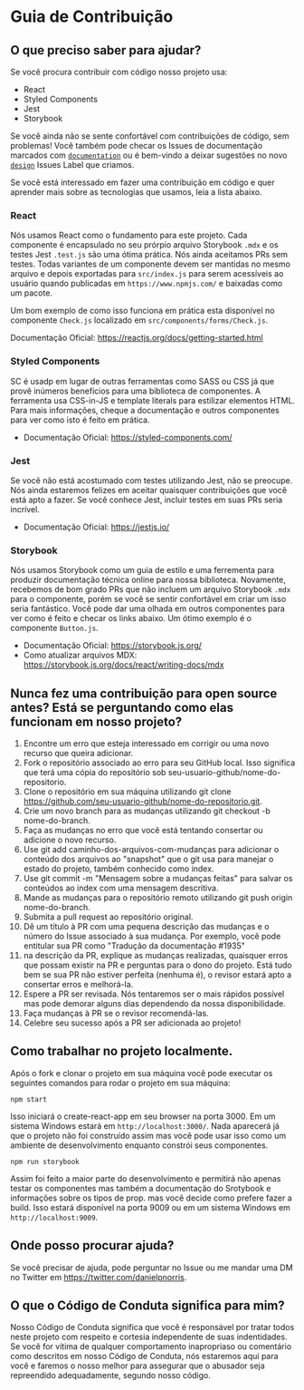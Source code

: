 
# Guia de Contribuição



## O que preciso saber para ajudar?
Se você procura contribuir com código nosso projeto usa:

- React
- Styled Components
- Jest
- Storybook

Se você ainda não se sente confortável com contribuições de código, sem problemas! Você também pode checar os Issues de documentação marcados com [`documentation`](https://github.com/daniel-norris/neu_ui/labels/documentation) ou é bem-vindo a deixar sugestões no novo [`design`](https://github.com/daniel-norris/neu_ui/labels/design) Issues Label que criamos.

Se você está interessado em fazer uma contribuição em código e quer aprender mais sobre as tecnologias que usamos, leia a lista abaixo.

### React
Nós usamos React como o fundamento para este projeto. Cada componente é encapsulado no seu prórpio arquivo Storybook `.mdx` e os testes Jest `.test.js` são uma ótima prática. Nós ainda aceitamos PRs sem testes. Todas variantes de um componente devem ser mantidas no mesmo arquivo e depois exportadas para `src/index.js` para serem acessíveis ao usuário quando publicadas em `https://www.npmjs.com/` e baixadas como um pacote.

Um bom exemplo de como isso funciona em prática esta disponível no componente `Check.js` localizado em `src/components/forms/Check.js`.

Documentação Oficial: https://reactjs.org/docs/getting-started.html

### Styled Components
SC é usadp em lugar de outras ferramentas como SASS ou CSS já que provê inúmeros benefícios para uma biblioteca de componentes. A ferramenta usa CSS-in-JS e template literals para estilizar elementos HTML. Para mais informações, cheque a documentação e outros componentes para ver como isto é feito em prática.

- Documentação Oficial: https://styled-components.com/

### Jest
Se você não está acostumado com testes utilizando Jest, não se preocupe. Nós ainda estaremos felizes em aceitar quaisquer contribuições que você está apto a fazer. Se você conhece Jest, incluir testes em suas PRs seria incrível.

- Documentação Oficial: https://jestjs.io/

### Storybook
Nós usamos Storybook como um guia de estilo e uma ferrementa para produzir documentação técnica online para nossa biblioteca. Novamente, recebemos de bom grado PRs que não incluem um arquivo Storybook `.mdx` para o componente, porém se você se sentir confortável em criar um isso seria fantástico. Você pode dar uma olhada em outros componentes para ver como é feito e checar os links abaixo. Um ótimo exemplo é o componente `Button.js`.

- Documentação Oficial: https://storybook.js.org/
- Como atualizar arquivos MDX: https://storybook.js.org/docs/react/writing-docs/mdx

## Nunca fez uma contribuição para open source antes? Está se perguntando como elas funcionam em nosso projeto?
1. Encontre um erro que esteja interessado em corrigir ou uma novo recurso que queira adicionar.
2. Fork o repositório associado ao erro para seu GitHub local. Isso significa que terá uma cópia do repositório sob seu-usuario-github/nome-do-repositorio.
3. Clone o repositório  em sua máquina utilizando git clone https://github.com/seu-usuario-github/nome-do-repositorio.git.
4. Crie um novo branch para as mudanças utilizando git checkout -b nome-do-branch.
5. Faça as mudanças no erro que você está tentando consertar ou adicione o novo recurso.
6. Use git add caminho-dos-arquivos-com-mudanças para adicionar o conteúdo dos arquivos ao "snapshot" que o git usa para manejar o estado do projeto, também conhecido como index.
7. Use git commit -m "Mensagem sobre a mudanças feitas" para salvar os conteúdos ao index com uma mensagem descritiva.
8. Mande as mudanças para o repositório remoto utilizando git push origin nome-do-branch.
9. Submita a pull request ao repositório original.
10. Dê um título à PR com uma pequena descrição das mudanças e o número do Issue associado à sua mudança. Por exemplo, você pode entitular sua PR como "Tradução da documentação #1935"
11. na descrição da PR, explique as mudanças realizadas, quaisquer erros que possam existir na PR e perguntas para o dono do projeto. Está tudo bem se sua PR não estiver perfeita (nenhuma é), o revisor estará apto a consertar erros e melhorá-la.
12. Espere a PR ser revisada. Nós tentaremos ser o mais rápidos possível mas pode demorar alguns dias dependendo da nossa disponibilidade.
13. Faça mudanças à PR se o revisor recomendá-las.
14. Celebre seu sucesso após a PR ser adicionada ao projeto!

## Como trabalhar no projeto localmente.
Após o fork e clonar o projeto em sua máquina você pode executar os seguintes comandos para rodar o projeto em sua máquina:

`npm start`

Isso iniciará o create-react-app em seu browser na porta 3000. Em um sistema Windows estará em `http://localhost:3000/`. Nada aparecerá já que o projeto não foi construído assim mas você pode  usar isso como um ambiente de desenvolvimento enquanto constrói seus componentes.

`npm run storybook`

Assim foi feito a maior parte do desenvolvimento e permitirá não apenas testar os componentes mas também a documentação do Srotybook e informações sobre os tipos de prop. mas  você decide como prefere fazer a build. Isso estará disponível na porta 9009 ou em um sistema Windows em `http://localhost:9009`.

## Onde posso procurar ajuda? 
Se você precisar de ajuda, pode perguntar no Issue ou me mandar uma DM no Twitter em https://twitter.com/danielpnorris.

## O que o Código de Conduta significa para mim?
Nosso Código de Conduta significa que você é responsável por tratar todos neste projeto com respeito e cortesia independente de suas indentidades. Se você for vítima de qualquer comportamento inapropriaso ou comentário como descritos em nosso Código de Conduta, nós estaremos aqui para você e faremos o nosso melhor para assegurar que o abusador seja repreendido adequadamente, segundo nosso código.